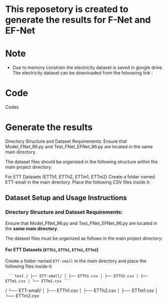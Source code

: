 # This reposetory is created to generate the results for F-Net and EF-Net 

# Note
- Due to memory constrain the electricity dataset is saved in google drive. The electricity dataset can be downloaded from the foloowing link : 

# Code
Codes 

# Generate the results
Directory Structure and Dataset Requirements:
Ensure that Model_FNet_96.py and Test_FNet_EFNet_96.py are located in the same main directory.

The dataset files should be organized in the following structure within the main project directory:

For ETT Datasets (ETTh1, ETTh2, ETTm1, ETTm2)
Create a folder named ETT-small in the main directory. Place the following CSV files inside it:

## Dataset Setup and Usage Instructions

### Directory Structure and Dataset Requirements:

Ensure that Model_FNet_96.py and Test_FNet_EFNet_96.py are located in the **same main directory**.

The dataset files must be organized as follows in the main project directory:

#### For ETT Datasets (`ETTh1`, `ETTh2`, `ETTm1`, `ETTm2`)
Create a folder named `ETT-small` in the main directory and place the following files inside it:


<pre lang="markdown"> <code>```text <project-root>/ ├── ETT-small/ │ ├── ETTh1.csv │ ├── ETTh2.csv │ ├── ETTm1.csv │ └── ETTm2.csv ```</code> </pre>


<project-root>/
└──  ETT-small/
│   ├── ETTh1.csv
│   ├── ETTh2.csv
│   ├── ETTm1.csv
│   └── ETTm2.csv
